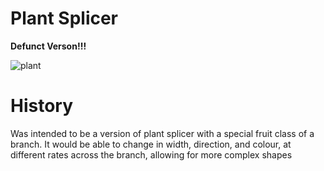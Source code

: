 # Plant Splicer

**Defunct Verson!!!**

![plant](https://github.com/Wurnace/plant_splicer/assets/122387227/e1f28fae-7740-4cb8-b41a-c277fa3e291a)

# History

Was intended to be a version of plant splicer with a special fruit class of a branch. It would be able to change in width, direction, and colour, at different rates across the branch, allowing for more complex shapes
